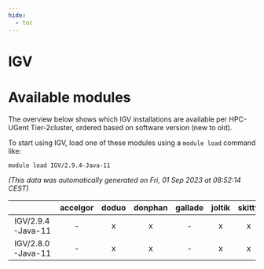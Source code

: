 ```yaml
---
hide:
  - toc
---
```


IGV
===

# Available modules


The overview below shows which IGV installations are available per HPC-UGent Tier-2cluster, ordered based on software version (new to old).

To start using IGV, load one of these modules using a `module load` command like:

```shell
module load IGV/2.9.4-Java-11
```

*(This data was automatically generated on Fri, 01 Sep 2023 at 08:52:14 CEST)*  

| |accelgor|doduo|donphan|gallade|joltik|skitty|swalot|victini|
| :---: | :---: | :---: | :---: | :---: | :---: | :---: | :---: | :---: |
|IGV/2.9.4-Java-11|-|x|x|-|x|x|x|x|
|IGV/2.8.0-Java-11|-|x|x|-|x|x|x|x|
